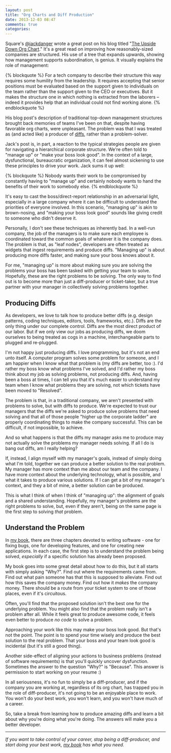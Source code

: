 ```yaml
---
layout: post
title: "Org Charts and Diff Production"
date: 2013-12-03 08:47
comments: true
categories: 
---
```


Square's [@jackdanger][jackdanger] wrote a great post on his blog titled "[The Upside Down Org Chart][jackblog]." It's a great read on improving how reasonably-sized companies are structured.  His use of a tree that expands upwards, showing how management supports subordination, is genius.  It visually explains the role of management:

{% blockquote %}
For a tech company to describe their structure this way requires some humility from the leadership. It requires accepting that senior positions must be evaluated based on the support given to individuals on the team rather than the support given to the CEO or executives. But it makes the structure one in which nothing is extracted from the laborers – indeed it provides help that an individual could not find working alone.
{% endblockquote %}

His blog post's description of traditional top-down management structures brought back memories of teams I've been on that, despite having favorable org charts, were unpleasant.  The problem was that I was treated as (and acted like) a producer of [diffs], rather than a problem-solver.

<!-- more -->

Jack's post is, in part, a reaction to the typical strategies people are given for navigating a hierarchical corporate structure.
We're often told to "manage up" or "make your boss look good".  In the context of a large, dysfunctional, bureaucratic
organization, it can feel almost sickening to use these principles to drive your work.  Jack sums it up well:

{% blockquote %}
Nobody wants their work to be compromised by constantly having to "manage up" and certainly nobody wants to hand the benefits of their work to somebody else.
{% endblockquote %}

It's easy to cast the boss/direct-report relationship in an adversarial light, especially in a large company where it can be
difficult to understand the priorities of everyone involved.  In this scenario, "managing up" is akin to brown-nosing, and
"making your boss look good" sounds like giving credit to someone who didn't deserve it.

Personally, I don't see these techniques as inherently bad.  In a well-run company, the job of the managers is to make sure each
employee is coordinated toward the common goals of whatever it is the company does.  The problem is that, as "leaf nodes",
developers are often treated as widgets that ingest requirements and produce diffs. "Managing up" is about producing more diffs
faster, and making sure your boss knows about it.

For me, "managing up" is more about making sure you are solving the problems your boss has been tasked with getting your team to
solve.  Hopefully, these are the right problems to be solving.  The only way to find out is to become more than just a diff-producer or ticket-taker, but a true partner with your manager in collectively solving problems together.

## Producing Diffs

As developers, we love to talk how to produce better diffs (e.g. design patterns, coding techniques, editors, tools, frameworks, etc.).  Diffs are the only thing under our complete control.  Diffs are the most direct product of our labor.  But if we only view our jobs as producing diffs, we doom ourselves to being treated as cogs in a machine, interchangeable parts to plugged and re-plugged.  

I'm not happy just producing diffs.  I love programming, but it's not an end unto itself.  A computer program solves some problem
for someone, and I am happier when I know what that problem is (my diffs are better, too :).  I'd rather my boss know what
problems I've solved, and I'd rather my boss think about my job as solving problems, not producing diffs.  And, having been a
boss at times, I can tell you that it's much easier to understand my team when I know what problems they are solving, not which
tickets have been moved to "Resolved".

The problem is that, in a traditional company, we aren't presented with problems to solve, but with diffs to produce.  We're expected to trust our managers that the diffs we're asked to produce solve problems that need solving and
that all of those people "higher up the corporate ladder" are properly coordinating things to make the company successful.   This
can be difficult, if not impossible, to achieve.

And so what happens is that the diffs my manager asks me to produce may not actually solve the problems my manager needs solving.  If all I do is bang out diffs, am I really helping?  

If, instead, I align myself with my manager's goals, instead of simply doing what I'm told, together we can produce a better solution to the real problem.
My manager has more context than me about our team and the company. I have more context about the underlying technology, what
is possible, and what it takes to produce various solutions. If I can get a bit of my manager's context, and they a bit of mine, a better solution can be produced.

This is what I think of when I think of "managing up": the alignment of goals and a shared understanding.  Hopefully, my
manager's problems are the right problems to solve, but, even if they aren't, being on the same page is the first step to solving
*that* problem.

## Understand the Problem

In [my book][swengbook], there are three chapters devoted to writing software - one for fixing bugs, one for developing features,
and one for creating new applications.  In each case, the first step is to understand the problem being solved, _especially_ if a
specific solution has already been proposed.  

My book goes into some great detail about how to do this, but it all starts with simply asking "Why?".  Find out where the
requirements came from.  Find out what pain someone has that this is supposed to alleviate.  Find out how this saves the company
money.  Find out how it _makes_ the company money.  There should be a route from your ticket system to one of those places, even if it's circuitous.

Often, you'll find that the proposed solution isn't the best one for the underlying problem.  You might also find that the
problem really isn't a problem after all.  While it feels great to produce awesome code, it feels even better to produce *no
code* to solve a problem.

Approaching your work like this may make your boss look good.  But that's not the point.  The point is to spend your time wisely
and produce the best solution to the real problem.  That your boss and your team look good is incidental (but it's still a good thing).

Another side-effect of aligning your actions to business problems (instead of software requirements) is that you'll quickly uncover
dysfunction.  Sometimes the answer to the question "Why?" is "Because".  This answer is permission to start working on your resume
:)

In all seriousness, it's no fun to simply be a diff-producer, and if the company you are working at, regardless of its org chart,
has trapped you in the role of diff-producer, it's not going to be an enjoyable place to work.  You won't do your best work,
you won't learn, and you won't have much of a career.
   
So, take a break from learning how to produce amazing diffs and learn a bit about why you're doing what you're doing.  The
answers will make you a better developer.

---

_If you want to take control of your career, stop being a diff-producer, and start doing your best work, [my book][swengbook] has what you need._

[jackblog]: http://6brand.com/the-upside-down-org-chart.html
[jackdanger]: https://twitter.com/jackdanger/
[swengbook]: http://theseniorsoftwareengineer.com/
[diffs]: http://en.wikipedia.org/wiki/Diff
